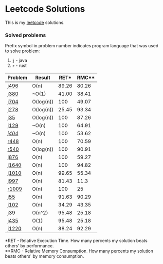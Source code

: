 # Leetcode Solutions

This is my [leetcode](https://leetcode.com/Vanderkast/) solutions.

### Solved problems

Prefix symbol in problem number indicates program language that was used to solve problem:
1. `j` - java
2. `r` - rust

| Problem                                                                                     | Result    | RET*  | RMC** |
|---------------------------------------------------------------------------------------------|-----------|-------|-------|
| [j496](https://leetcode.com/problems/next-greater-element-i/)                               | O(n)      | 89.26 | 80.26 |
| [j380](https://leetcode.com/problems/insert-delete-getrandom-o1/)                           | ~O(1)     | 41.00 | 38.41 |
| [j704](https://leetcode.com/problems/binary-search/)                                        | O(log(n)) | 100   | 49.07 |
| [j278](https://leetcode.com/problems/first-bad-version/)                                    | O(log(n)) | 25.45 | 93.34 |
| [j35](https://leetcode.com/problems/search-insert-position/)                                | O(log(n)) | 100   | 87.26 |
| [j129](https://leetcode.com/problems/sum-root-to-leaf-numbers/)                             | ~O(n)     | 100   | 64.91 |
| *[j404](https://leetcode.com/problems/sum-of-left-leaves/)*                                 | ~O(n)     | 100   | 53.62 |
| [r448](https://leetcode.com/problems/find-all-numbers-disappeared-in-an-array/)             | O(n)      | 100   | 70.59 |
| [r540](https://leetcode.com/problems/single-element-in-a-sorted-array/)                     | O(log(n)) | 100   | 90.91 |
| [j876](https://leetcode.com/problems/middle-of-the-linked-list/)                            | O(n)      | 100   | 59.27 |
| [j1640](https://leetcode.com/problems/check-array-formation-through-concatenation/)         | O(n)      | 100   | 94.82 |
| [j1010](https://leetcode.com/problems/pairs-of-songs-with-total-durations-divisible-by-60/) | O(n)      | 99.65 | 55.34 |
| [j997](https://leetcode.com/problems/find-the-town-judge/)                                  | O(n)      | 81.43 | 11.3  |
| [r1009](https://leetcode.com/problems/complement-of-base-10-integer/)                       | O(n)      | 100   | 25    |
| [j55](https://leetcode.com/problems/jump-game/)                                             | O(n)      | 91.63 | 90.29 |
| [j102](https://leetcode.com/problems/binary-tree-level-order-traversal/)                    | O(n)      | 34.29 | 43.35 |
| [j39](https://leetcode.com/problems/combination-sum/)                                       | O(n^2)    | 95.48 | 25.18 |
| [j435](https://leetcode.com/problems/poor-pigs/)                                            | O(1)      | 95.48 | 25.18 |
| [j1220](https://leetcode.com/problems/count-vowels-permutation/)                            | O(n)      | 88.24 | 92.29 |

*RET - Relative Execution Time. How many percents my solution beats others' by performance.  
**RMC - Relative Memory Consumption. How many percents my solution beats others' by memory consumption.
